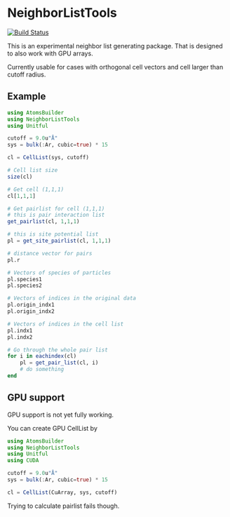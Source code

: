 # NeighborListTools

[![Build Status](https://github.com/tjjarvinen/NeighborListTools.jl/actions/workflows/CI.yml/badge.svg?branch=main)](https://github.com/tjjarvinen/NeighborListTools.jl/actions/workflows/CI.yml?query=branch%3Amain)

This is an experimental neighbor list generating package.
That is designed to also work with GPU arrays.

Currently usable for cases with orthogonal cell vectors and cell larger than cutoff radius.

## Example

```julia
using AtomsBuilder
using NeighborListTools
using Unitful

cutoff = 9.0u"Å"
sys = bulk(:Ar, cubic=true) * 15

cl = CellList(sys, cutoff)

# Cell list size
size(cl)

# Get cell (1,1,1)
cl[1,1,1]

# Get pairlist for cell (1,1,1)
# this is pair interaction list
get_pairlist(cl, 1,1,1)

# this is site potential list
pl = get_site_pairlist(cl, 1,1,1)

# distance vector for pairs
pl.r        

# Vectors of species of particles
pl.species1
pl.species2

# Vectors of indices in the original data
pl.origin_indx1
pl.origin_indx2

# Vectors of indices in the cell list
pl.indx1
pl.indx2

# Go through the whole pair list
for i in eachindex(cl)
    pl = get_pair_list(cl, i)
    # do something
end
```

## GPU support

GPU support is not yet fully working.

You can create GPU CellList by

```julia
using AtomsBuilder
using NeighborListTools
using Unitful
using CUDA

cutoff = 9.0u"Å"
sys = bulk(:Ar, cubic=true) * 15

cl = CellList(CuArray, sys, cutoff)
```

Trying to calculate pairlist fails though.
